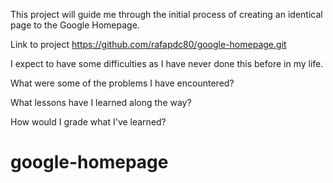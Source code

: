 This project will guide me through the initial process of creating an identical page to the Google Homepage.

Link to project https://github.com/rafapdc80/google-homepage.git

I expect to have some difficulties as I have never done this before in my life.

What were some of the problems I have encountered?

What lessons have I learned along the way?

How would I grade what I've learned?
# google-homepage
